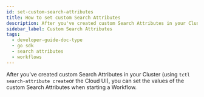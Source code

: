 ```yaml
---
id: set-custom-search-attributes
title: How to set custom Search Attributes
description: After you've created custom Search Attributes in your Cluster (using `tctl` or the Cloud UI), you can set the values of the custom Search Attributes when starting a Workflow.
sidebar_label: Custom Search Attributes
tags:
  - developer-guide-doc-type
  - go sdk
  - search attributes
  - workflows
---
```


After you've created custom Search Attributes in your Cluster (using `tctl search-attribute create`or the Cloud UI), you can set the values of the custom Search Attributes when starting a Workflow.

